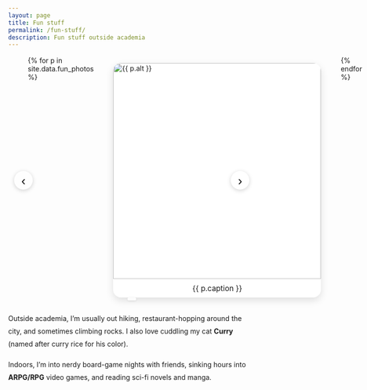 ```yaml
---
layout: page
title: Fun stuff
permalink: /fun-stuff/
description: Fun stuff outside academia
---
```


<!-- ============ Carousel ============ -->
<div class="vm-carousel" id="funCarousel" tabindex="0" aria-label="Photo carousel">
  <button class="vm-prev" aria-label="Previous slide">‹</button>

  <div class="vm-track" role="group" aria-roledescription="carousel">
    {% for p in site.data.fun_photos %}
    <figure class="vm-slide">
      <img src="{{ p.src }}" alt="{{ p.alt }}">
      <figcaption>{{ p.caption }}</figcaption>
    </figure>
    {% endfor %}
  </div>

  <button class="vm-next" aria-label="Next slide">›</button>
  <div class="vm-counter" aria-live="polite"></div>
</div>

<!-- ============ Notes ============ -->
<p class="fun-note">
  Outside academia, I’m usually out hiking, restaurant-hopping around the city, and sometimes climbing rocks.
  I also love cuddling my cat <strong>Curry</strong> (named after curry rice for his color).
</p>
<p class="fun-note">
  Indoors, I’m into nerdy board-game nights with friends, sinking hours into <strong>ARPG/RPG</strong> video games,
  and reading sci-fi novels and manga.
</p>

<!-- ============ Styles (keep at bottom so overrides win) ============ -->
<style>
/* layout */
.vm-carousel{position:relative;margin:1rem 0;padding:0 2.5rem;overflow:visible}
.vm-track{display:flex;gap:0;overflow:visible;transition:transform .35s ease}
.vm-slide{min-width:100%;background:#fff;border-radius:1rem;box-shadow:0 6px 16px rgba(0,0,0,.12);overflow:hidden}
.vm-slide img{display:block;width:100%;height:440px;object-fit:cover}
.vm-slide figcaption{text-align:center;font-size:.95rem;padding:.6rem 1rem;color:var(--text-muted)}
/* controls */
.vm-prev,.vm-next{
  position:absolute;top:50%;transform:translateY(-50%);
  width:38px;height:38px;border:none;border-radius:50%;
  background:#fff;box-shadow:0 2px 8px rgba(0,0,0,.18);
  font-size:26px;line-height:38px;cursor:pointer;opacity:.95;z-index:999
}
.vm-prev{left:.75rem}.vm-next{right:.75rem}
.vm-prev:hover,.vm-next:hover{opacity:1}
.vm-counter{
  position:absolute;left:50%;bottom:.5rem;transform:translateX(-50%);
  font-size:.9rem;color:var(--text-muted);
  background:rgba(255,255,255,.85);padding:.2rem .55rem;border-radius:.5rem;box-shadow:0 1px 4px rgba(0,0,0,.1);z-index:9
}
/* text */
.fun-note{max-width:900px;margin:1rem auto;line-height:1.85;color:var(--text-muted)}
@media (min-width:992px){ .vm-slide img{height:520px} }
</style>

<!-- ============ Script (robust root lookup, no lazy pitfalls) ============ -->
<script>
(function(){
  const root = document.getElementById('funCarousel');
  if (!root) return;
  const track = root.querySelector('.vm-track');
  const slides = Array.from(root.querySelectorAll('.vm-slide'));
  const prev = root.querySelector('.vm-prev');
  const next = root.querySelector('.vm-next');
  const counter = root.querySelector('.vm-counter');
  let i = 0;

  function update(){
    track.style.transform = 'translateX(' + (-i*100) + '%)';
    if (counter) counter.textContent = (i+1) + ' / ' + slides.length;
  }
  function go(n){
    if (!slides.length) return;
    i = (n + slides.length) % slides.length;
    update();
  }

  prev.addEventListener('click', ()=>go(i-1));
  next.addEventListener('click', ()=>go(i+1));
  root.addEventListener('keydown', e=>{
    if(e.key==='ArrowLeft') go(i-1);
    if(e.key==='ArrowRight') go(i+1);
  });

  // swipe
  let sx=0;
  track.addEventListener('touchstart',e=>sx=e.touches[0].clientX,{passive:true});
  track.addEventListener('touchend',e=>{
    const dx=e.changedTouches[0].clientX - sx;
    if(Math.abs(dx)>40) go(dx<0? i+1 : i-1);
  },{passive:true});

  update();
})();
</script>

